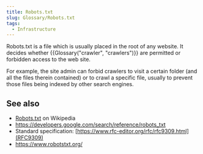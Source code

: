 ```yaml
---
title: Robots.txt
slug: Glossary/Robots.txt
tags:
  - Infrastructure
---
```


Robots.txt is a file which is usually placed in the root of any website. It decides whether {{Glossary("crawler", "crawlers")}} are permitted or forbidden access to the web site.

For example, the site admin can forbid crawlers to visit a certain folder (and all the files therein contained) or to crawl a specific file, usually to prevent those files being indexed by other search engines.

## See also

- [Robots.txt](https://en.wikipedia.org/wiki/Robots.txt) on Wikipedia
- <https://developers.google.com/search/reference/robots_txt>
- Standard specification: [https://www.rfc-editor.org/rfc/rfc9309.html](RFC9309)
- <https://www.robotstxt.org/>
